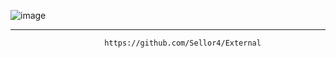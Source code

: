 ![image](https://github.com/Sellor4/Sellor4/assets/172465901/3f838b0c-3c49-4064-b41d-e331484f01c4)

--------------------------------------------------------------------------------------------------

                         https://github.com/Sellor4/External
